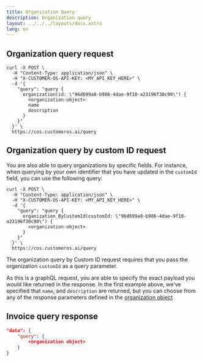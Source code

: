 ```yaml
---
title: Organization Query
description: Organization query
layout: ../../../layouts/docs.astro
lang: en
---
```


## Organization query request

```curl
curl -X POST \
  -H "Content-Type: application/json" \
  -H "X-CUSTOMER-OS-API-KEY: <MY_API_KEY_HERE>" \
  -d '{
    "query": "query {
      organization(id: \"96d699a8-b986-4dae-9f10-a23196f30c90\") {
        <organization-object>
        name
        description
      }
    }"
  }' \
  https://cos.customeros.ai/query

```

## Organization query by custom ID request

You are also able to query organizations by specific fields. For instance, when querying by your own identifier that you have updated in the ```customId``` field, you can use the following query:

```curl
curl -X POST \
  -H "Content-Type: application/json" \
  -H "X-CUSTOMER-OS-API-KEY: <MY_API_KEY_HERE>" \
  -d '{
    "query": "query {
      organization_ByCustomId(customId: \"96d699a8-b986-4dae-9f10-a23196f30c90\") {
        <organization-object>
      }
    }"
  }' \
  https://cos.customeros.ai/query

```

The organization query by Custom ID request requires that you pass the organization `customId` as a query parameter.  

As this is a graphQL request, you are able to specify the exact payload you would like returned in the response.  In the first example above, we've specified that `name`, and `description` are returned, but you can choose from any of the response parameters defined in the [organization object](objects/organization)

## Invoice query response
```json
"data": {
    "query": {
        <organization object>
    }
}
```



